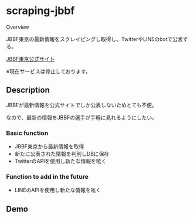 scraping-jbbf
====

Overview

JBBF東京の最新情報をスクレイピングし取得し、TwitterやLINEのbotで公表する。

[JBBF東京公式サイト](http://tbbf.net/)

※現在サービスは停止しております。

## Description

JBBFが最新情報を公式サイトでしか公表しないためとても不便。

なので、最新の情報をJBBFの選手が手軽に見れるようにしたい。

### Basic function

- JBBF東京から最新情報を取得
- 新たに公表された情報を判別しDBに保存
- TwitterのAPIを使用し新たな情報を呟く

### Function to add in the future

- LINEのAPIを使用し新たな情報を呟く

## Demo
